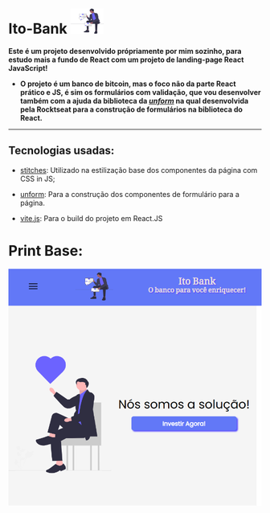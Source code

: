# Ito-Bank <img height="50" src="./src/assets/imgs/bankPeople.svg">

**Este é um projeto desenvolvido própriamente por mim sozinho, para estudo mais a fundo de React com um projeto de landing-page React JavaScript!**

- **O projeto é um banco de bitcoin, mas o foco não da parte React prático e JS, é sim os formulários com validação, que vou desenvolver também com a ajuda da biblioteca da *[unform](https://unform-rocketseat.vercel.app/)* na qual desenvolvida pela Rocktseat para a construção de formulários na biblioteca do React.**

---

## Tecnologias usadas:

- [stitches](https://stitches.dev/docs/installation): Utilizado na estilização base dos componentes da página com CSS in JS;

- [unform](https://unform-rocketseat.vercel.app/): Para a construção dos componentes de formulário para a página.

- [vite.js](https://vitejs.dev/): Para o build do projeto em React.JS

# Print Base: 

<img src="./public/print.png">